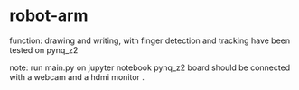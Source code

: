 # robot-arm
function: drawing and writing, with finger detection and tracking 
have been tested on pynq_z2

note:
run main.py on jupyter notebook 
pynq_z2 board should be connected with a webcam and a hdmi monitor .
